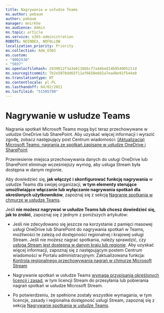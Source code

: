 ```yaml
---
title: Nagrywanie w usłudze Teams
ms.author: pebaum
author: pebaum
manager: mnirkhe
ms.audience: Admin
ms.topic: article
ms.service: o365-administration
ROBOTS: NOINDEX, NOFOLLOW
localization_priority: Priority
ms.collection: Adm_O365
ms.custom:
- "9002530"
- "5037"
ms.openlocfilehash: 2939012f3a3e01106bcf7a44bed14b954005211d
ms.sourcegitcommit: 7b2e5078dd65f11af6650e692a7ea48e91f544e0
ms.translationtype: HT
ms.contentlocale: pl-PL
ms.lasthandoff: 04/02/2021
ms.locfileid: "51505798"
---
```

# <a name="recording-in-teams"></a>Nagrywanie w usłudze Teams

Nagrania spotkań Microsoft Teams mogą być teraz przechowywane w usłudze OneDrive lub SharePoint. Aby uzyskać więcej informacji i wyrazić zgodę, zobacz następujący post Centrum wiadomości: [(Aktualizacja) Microsoft Teams: nagrania ze spotkań zapisane w usłudze OneDrive i SharePoint](https://portal.microsoft.com/Adminportal/Home?ref=MessageCenter&id=MC222640)

Przeniesienie miejsca przechowywania danych do usługi OneDrive lub SharePoint eliminuje wcześniejszy wymóg, aby usługa Stream była dostępna w danym regionie.

Aby dowiedzieć się, **jak włączyć i skonfigurować funkcję nagrywania** w usłudze Teams dla swojej organizacji, **w tym elementy sterujące umożliwiające włączanie lub wyłączanie nagrywania spotkań dla określonych użytkowników**, zapoznaj się z sekcją [Nagranie spotkania w chmurze w usłudze Teams](https://docs.microsoft.com/microsoftteams/cloud-recording).

Jeśli **nie możesz nagrywać w usłudze Teams lub chcesz dowiedzieć się, jak to zrobić**, zapoznaj się z jednym z poniższych artykułów:

- Jeśli nie zdecydowano się jeszcze na korzystanie z pamięci masowej usługi OneDrive lub SharePoint do nagrywania spotkań w Teams, możliwości te zależą od dostępności regionalnej i krajowej usługi Stream. Jeśli nie możesz nagrać spotkania, należy sprawdzić, czy [usługa Stream jest dostępna w danym kraju lub regionie](https://docs.microsoft.com/stream/faq#which-regions-does-microsoft-stream-host-my-data-in). Aby uzyskać więcej informacji, zapoznaj się z następującym postem Centrum wiadomości w Portalu administracyjnym: Zaktualizowana funkcja: [Kontrola regionalnego przechowywania nagrań w chmurze Microsoft Stream](https://admin.microsoft.com/AdminPortal/Home#/MessageCenter?id=MC214327)

- Nagrywanie spotkań w usłudze Teams [wymaga przypisania określonych licencji i zasad](https://docs.microsoft.com/microsoftteams/cloud-recording#prerequisites-for-teams-cloud-meeting-recording), w tym licencji Stream do przesyłania lub pobierania nagrań spotkań w usłudze Microsoft Stream.

- Po potwierdzeniu, że spełnione zostały wszystkie wymagania, w tym licencje, zasady i regionalna dostępność usługi Stream, zapoznaj się z sekcją [Nagrywanie spotkania w usłudze Teams](https://support.office.com/article/34dfbe7f-b07d-4a27-b4c6-de62f1348c24).
